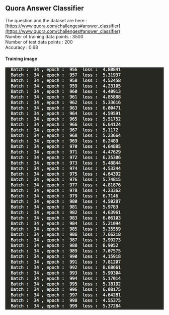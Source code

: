 ## Quora Answer Classifier
The question and the dataset are here : [https://www.quora.com/challenges#answer_classifier](https://www.quora.com/challenges#answer_classifier)  
Number of training data points : 3500  
Number of test data points : 200  
Accuracy : 0.68  
  
#### Training image
![training](https://github.com/shravan97/quora_classifier/blob/master/images/train_loss.png)
